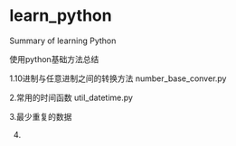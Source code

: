 # learn_python
Summary of learning Python

使用python基础方法总结

1.10进制与任意进制之间的转换方法  number_base_conver.py

2.常用的时间函数   util_datetime.py

3.最少重复的数据

4.


